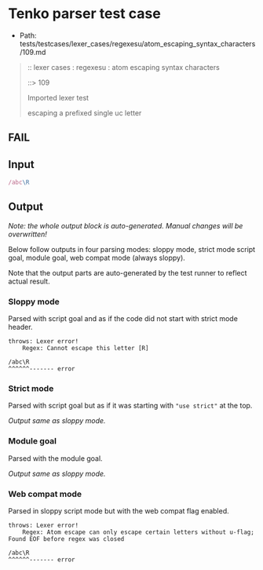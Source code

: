 # Tenko parser test case

- Path: tests/testcases/lexer_cases/regexesu/atom_escaping_syntax_characters/109.md

> :: lexer cases : regexesu : atom escaping syntax characters
>
> ::> 109
>
> Imported lexer test
>
> escaping a prefixed single uc letter

## FAIL

## Input

`````js
/abc\R
`````

## Output

_Note: the whole output block is auto-generated. Manual changes will be overwritten!_

Below follow outputs in four parsing modes: sloppy mode, strict mode script goal, module goal, web compat mode (always sloppy).

Note that the output parts are auto-generated by the test runner to reflect actual result.

### Sloppy mode

Parsed with script goal and as if the code did not start with strict mode header.

`````
throws: Lexer error!
    Regex: Cannot escape this letter [R]

/abc\R
^^^^^^------- error
`````

### Strict mode

Parsed with script goal but as if it was starting with `"use strict"` at the top.

_Output same as sloppy mode._

### Module goal

Parsed with the module goal.

_Output same as sloppy mode._

### Web compat mode

Parsed in sloppy script mode but with the web compat flag enabled.

`````
throws: Lexer error!
    Regex: Atom escape can only escape certain letters without u-flag; Found EOF before regex was closed

/abc\R
^^^^^^------- error
`````


